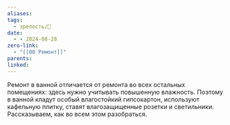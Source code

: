 ```yaml
---
aliases: 
tags:
  - зрелость/🌱
date:
  - - 2024-08-28
zero-link:
  - "[[00 Ремонт]]"
parents: 
linked:
---
```

Ремонт в ванной отличается от ремонта во всех остальных помещениях: здесь нужно учитывать повышенную влажность. Поэтому в ванной кладут особый влагостойкий гипсокартон, используют кафельную плитку, ставят влагозащищенные розетки и светильники. Рассказываем, как во всем этом разобраться.